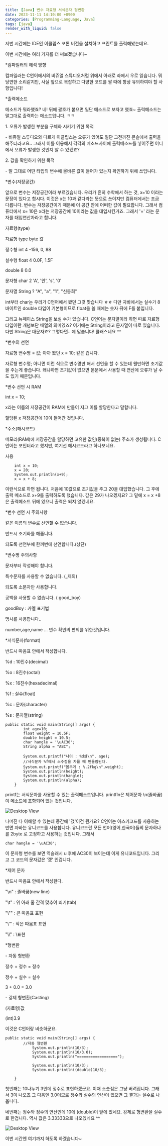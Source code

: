 ```yaml
---
title: [Java] 변수 자료형 서식문자 형변환
date: 2023-11-11 14:10:00 +0900
categories: [Programming-Language, Java]
tags: [java]
render_with_liquid: false
---
```


저번 시간에는 IDE인 이클립스 포톤 버전을 설치하고 프린트를 출력해봤는데요.

이번 시간에는 여러 가지를 더 써보겠습니다~

\*컴파일러의 해석 방향

컴파일러는 C언어에서의 비쥬얼 스튜디오처럼 위에서 아래로 좌에서 우로 읽습니다. 뭐 당연한 소리같지만, 사실 앞으로 복잡하고 다양한 코드를 짤 때에 항상 유의하여야 할 사항입니다!

\*출력메소드

메소드가 뭐라했죠? 네! 뒤에 괄호가 붙으면 일단 메소드로 보자고 했죠~ 출력메소드는 말그대로 출력하는 메소드입니다. ㅋㅋ

1\. 오류가 발생한 부분을 구체화 시키기 위한 목적

\- 비쥬얼 스튜디오와 다르게 이클립스는 오류가 있어도 일단 그전까진 콘솔에서 출력을 해주더라고요.. 그래서 이를 이용해서 각각의 메소드사이에 출력메소드를 넣어주면 어디에서 오류가 발생한 것인지 알 수 있겠죠?

2\. 값을 확인하기 위한 목적

\- 말 그대로 어떤 타입의 변수에 올바른 값이 들어가 있는지 확인하기 위해 쓰입니다.

\*변수(저장공간)

앞으로 변수는 저장공간이라 부르겠습니다. 우리가 흔히 수학에서 하는 것, x=10 이라는 문장이 있다고 합시다. 이것은 x는 10과 같다라는 뜻으로 쓰이지만 컴퓨터에서는 조금 다릅니다. 변수는 저장공간이기 때문에 이 공간 안에 어떠한 값이 필요합니다. 그래서 컴퓨터에서 x= 10은 x라는 저장공간에 10이라는 값을 대입시킨거죠. 그래서 '=' 라는 문자를 대입연산자라고 합니다.

자료형(type)

자료형 type byte 값

정수형 int 4 -156, 0, 88

실수형 float 4 0.0F, 1.5F

double 8 0.0

문자형 char 2 'A', '안', 's', '0'

문자열 String ? "A", "a", "1", "신동희"

int부터 char는 우리가 C언어에서 봤던 그것 맞습니다 ㅎㅎ 다만 자바에서는 실수가 8바이트인 double 타입이 기본형이므로 float을 쓸 때에는 숫자 뒤에 F를 붙입니다.

그리고 뉴페이스 String을 보실 수가 있습니다. C언어는 문자열이라 하면 따로 자료형 타입이란 개념보단 배열의 의미였죠? 여기에는 String이라고 문자열이 따로 있습니다. 다만 String은 대문자죠? 그렇다면.. 예 맞습니다! 클래스네요 ^^

\*변수의 선언

자료형 변수명 = 값; 아까 봤던 x = 10; 같은 겁니다.

자료형 변수명; 아니면 이런 식으로 변수명만 해서 선언을 할 수 있는데 웬만하면 초기값을 주는게 좋습니다. 왜냐하면 초기값이 없으면 본문에서 사용할 때 연산에 오류가 날 수 도 있기 때문입니다.

\*변수 선언 시 RAM

int x = 10;

x라는 이름의 저장공간이 RAM에 만들어 지고 이를 할당한다고 말합니다.

할당된 x 저장공간에 10이 들어간 것입니다.

\*주소(해시코드)

메모리(RAM)에 저장공간을 할당하면 고유한 값인(중복이 없는) 주소가 생성됩니다. C언어는 포인터라고 했지만, 여기선 해시코드라고 하나보네요.

사용

```
	int x = 10;
	x = 20;
	System.out.println(x+9);
	x = x + 8;
```

이런식으로 하면 됩니다. 처음에 10값으로 초기값을 주고 20을 대입했습니다. 그 후에 출력 메소드로 x+9를 출력하도록 했습니다. 값은 29가 나오겠지요? 그 밑에 x = x +8은 출력메소드 뒤에 있으니 출력은 되지 않겠네요.

\*변수 선언 시 주의사항

같은 이름의 변수로 선언할 수 없습니다.

반드시 초기화를 해줍니다.

되도록 선언부에 한꺼번에 선언합니다.(상단)

\*변수명 주의사항

문자부터 작성해야 합니다.

특수문자를 사용할 수 없습니다. (\_제외)

되도록 소문자만 사용합니다.

공백을 사용할 수 없습니다. ( good_boy)

goodBoy : 카멜 표기법

명사를 사용합니다..

number,age,name ... 변수 확인의 편의를 위한것입니다.

\*서식문자(format)

반드시 따옴표 안에서 작성합니다.

%d : 10진수(decimal)

%o : 8진수(octal)

%x : 16진수(hexadecimal)

%f : 실수(float)

%c : 문자(character)

%s : 문자열(string)

```
public static void main(String[] args) {
		int age=10;
		float weight = 10.5F;
		double height = 10.5;
		char hangle = '\uAC30';
		String alpha = "ABC";

		System.out.printf("나이 : %d살\n", age);
		//서식문자 %f에서 소수점을 자를 때 반올림된다.
		System.out.printf("몸무게 : %.2fkg\n",weight);
		System.out.println(height);
		System.out.println(hangle);
		System.out.println(alpha);
	}
```

printf는 서식문자를 사용할 수 있는 출력메소드입니다. printfln은 제어문자 \\n(줄바꿈)이 메소드에 포함되어 있는 것입니다.

![Desktop View](/assets/img/Programming-Language/Java/Variables-Type-Format-Cast/1.png)

나머진 다 이해할 수 있는데 중간에 '갰'이건 뭔가요? C언어는 아스키코드를 사용하는 반면 자바는 유니코드를 사용합니다. 유니코드란 모든 언어(영어,한국어)들의 문자하나를 2byte 로 고정하고 사용하는 것입니다. 그래서

```
char hangle = '\uAC30';
```

이 문자형 변수를 보면 역슬래시 u 후에 AC30이 보이는데 이게 유니코드입니다. 그리고 그 코드의 문자값은 '갰' 인겁니다.

\*제어 문자

반드시 따옴표 안에서 작성한다.

"\\n" : 줄바꿈(new line)

"\\t" : 위 아래 줄 간격 맞추어 띄기(tab)

"\\"" : 큰 따옴표 표현

"\\'" : 작은 따옴표 표현

"\\\\" : \\표현

\*형변환

\- 자동 형변환

정수 + 정수 = 정수

정수 + 실수 = 실수

3 + 0.0 = 3.0

\- 강제 형변환(Casting)

(자료형)값

(int)3.9

이것은 C언어랑 비슷하군요.

```
public static void main(String[] args) {
		//자동 형변환
			System.out.println(10/3);
			System.out.println(10/3.0);
			System.out.println("==================");

			System.out.println(10/3);
			System.out.println((double)10/3);

	}
```

첫번째는 10나누기 3인데 정수로 표현하겠군요. 이때 소숫점은 그냥 버려집니다. 그래서 3이 나오죠 그 다음엔 3.0이므로 정수와 실수의 연산이 있으면 그 결과는 실수로 나옵니다.

네번째는 정수와 정수의 연산인데 10에 (double)이 앞에 있네요. 강제로 형변환을 실수로 한겁니다. 역시 값은 3.33333으로 나오겠네요 ^^

![Desktop View](/assets/img/Programming-Language/Java/Variables-Type-Format-Cast/2.png)

이번 시간엔 여기까지 하도록 하겠습니다~

